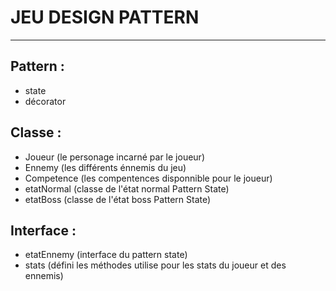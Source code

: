 # JEU DESIGN PATTERN

-----------------------------------

## Pattern :
 - state
 - décorator

## Classe :
- Joueur (le personage incarné par le joueur)
- Ennemy (les différents énnemis du jeu)
- Competence (les compentences disponnible pour le joueur)
- etatNormal (classe de l'état normal Pattern State)
- etatBoss (classe de l'état boss Pattern State)

## Interface :
- etatEnnemy (interface du pattern state)
- stats (défini les méthodes utilise pour les stats du joueur et des ennemis)